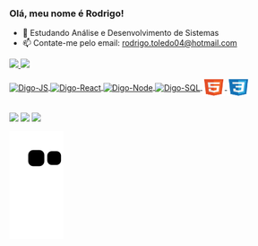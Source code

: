 ### Olá, meu nome é Rodrigo!

- 🌱 Estudando Análise e Desenvolvimento de Sistemas 
- 📫 Contate-me pelo email: rodrigo.toledo04@hotmail.com

<div align="left">
  <a href="https://github.com/Rdsxt">
  <img height="180em" src="https://github-readme-stats.vercel.app/api?username=Rdsxt&show_icons=true&theme=dark&include_all_commits=true&count_private=false"/>
  <img height="180em" src="https://github-readme-stats.vercel.app/api/top-langs/?username=Rdsxt&layout=compact&langs_count=7&theme=dark"/>
</div>
  <div style="display: inline_block"><br>
  <img align="center" alt="Digo-JS" height="50" width="50" src="https://img.icons8.com/color/48/javascript--v1.png" />
  <img align="center" alt="Digo-React" height="50" width="50" src="https://img.icons8.com/plasticine/100/react.png" />
  <img align="center" alt="Digo-Node" height="50" width="50" src="https://img.icons8.com/color/48/nodejs.png" />
  <img align="center" alt="Digo-SQL" height="30" width="40" src="https://cdn.jsdelivr.net/gh/devicons/devicon/icons/mysql/mysql-original.svg" />
  <img align="center" alt="Digo-HTML" height="30" width="40" src="https://raw.githubusercontent.com/devicons/devicon/master/icons/html5/html5-original.svg">
  <img align="center" alt="Digo-CSS" height="30" width="40" src="https://raw.githubusercontent.com/devicons/devicon/master/icons/css3/css3-original.svg">
</div>
  
  ##
  
  <div> 
  <a href="https://instagram.com/rdxt.jpg" target="_blank"><img src="https://img.shields.io/badge/-Instagram-%23E4405F?style=for-the-badge&logo=instagram&logoColor=white" target="_blank"></a>
  <a href = "rodrigo.stoledo01@gmail.com"><img src="https://img.shields.io/badge/-Gmail-%23333?style=for-the-badge&logo=gmail&logoColor=white" target="_blank"></a>
  <a href="https://www.linkedin.com/in/rodrigo-toledo-st3/" target="_blank"><img src="https://img.shields.io/badge/-LinkedIn-%230077B5?style=for-the-badge&logo=linkedin&logoColor=white" target="_blank"></a> 
 
  ![Snake animation](https://github.com/rafaballerini/rafaballerini/blob/output/github-contribution-grid-snake.svg)
 
</div>
